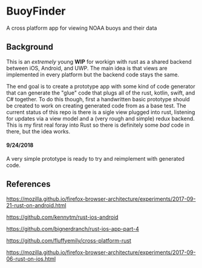 # BuoyFinder

A cross platform app for viewing NOAA buoys and their data

## Background

This is an *extremely* young **WIP** for workign with rust as a shared backend between iOS, Android, and UWP. The main idea is that views are implemented in every platform but the backend code stays the same. 

The end goal is to create a prototype app with some kind of code generator that can generate the "glue" code that plugs all of the rust, kotlin, swift, and C# together. To do this though, first a handwritten basic prototype should be created to work on creating generated code from as a base test. The current status of this repo is there is a sigle view plugged into rust, listening for updates via a view model and a (very rough and simple) redux backend. This is my first real foray into Rust so there is definitely some *bad* code in there, but the idea works.

#### 9/24/2018

A very simple prototype is ready to try and reimplement with generated code. 

## References 

https://mozilla.github.io/firefox-browser-architecture/experiments/2017-09-21-rust-on-android.html

https://github.com/kennytm/rust-ios-android

https://github.com/bignerdranch/rust-ios-app-part-4

https://github.com/fluffyemily/cross-platform-rust

https://mozilla.github.io/firefox-browser-architecture/experiments/2017-09-06-rust-on-ios.html
